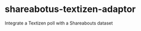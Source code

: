 shareabotus-textizen-adaptor
============================

Integrate a Textizen poll with a Shareabouts dataset
